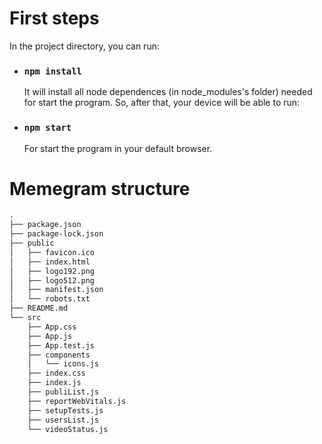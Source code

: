 # First steps
In the project directory, you can run:
- ### `npm install`
    It will install all node dependences (in node_modules's folder) needed for start the program. So, after that, your device will be able to run:
- ### `npm start`
    For start the program in your default browser.

# Memegram structure

~~~html
.
├── package.json
├── package-lock.json
├── public
│   ├── favicon.ico
│   ├── index.html
│   ├── logo192.png
│   ├── logo512.png
│   ├── manifest.json
│   └── robots.txt
├── README.md
└── src
    ├── App.css
    ├── App.js
    ├── App.test.js
    ├── components
    │   └── icons.js
    ├── index.css
    ├── index.js
    ├── publiList.js
    ├── reportWebVitals.js
    ├── setupTests.js
    ├── usersList.js
    └── videoStatus.js
~~~